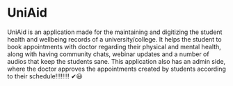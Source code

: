 # UniAid
UniAid is an application made for the maintaining and digitizing the student health and wellbeing records of a university/college. It helps the student to book appointments 
with doctor regarding their physical and mental health, along with having community chats, webinar updates and a number of audios that keep the students sane.
This application also has an admin side, where the doctor approves the appointments created by students according to their schedule!!!!!!!! ✔😃
